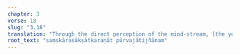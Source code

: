 ```yaml
---
chapter: 3
verse: 18
slug: "3.18"
translation: "Through the direct perception of the mind-stream, [the yogin can gain] knowledge of [their] past lives"
root_text: "saṃskārasākṣātkaraṇāt pūrvajātijñānam"
---
```


